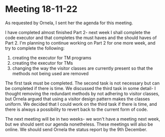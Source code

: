 # Meeting 18-11-22
As requested by Ornela, I sent her the agenda for this meeting. 

I have completed almost finished Part 2- next week I shall complete the code executor and that completes the must haves and the should haves of Part 2. I'm planning to continue working on Part 2 for one more week, and try to complete the following:

1. creating the executor for TM programs
2. creating the executor for TMs
3. changing the way the visitor classes are currently present so that the methods not being used are removed

The first task must be completed. The second task is not necessary but can be completed if there is time. We discussed the third task in some detail- I thought removing the redundant methods by not adhering to visitor classes, but Ornela argued that using a visitor design pattern makes the classes uniform. We decided that I could work on the third task if there is time, and there is always a possibility to revert back to the current form of code.

The next meeting will be in two weeks- we won't have a meeting next week, but we should sent our agenda nonetheless. These meetings will also be online. We should send Ornela the status report by the 9th December.
